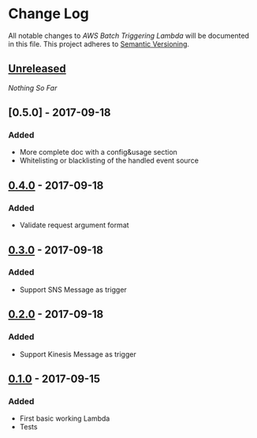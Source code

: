 Change Log
==========

All notable changes to *AWS Batch Triggering Lambda* will be documented in this file.
This project adheres to [Semantic Versioning](http://semver.org/).

## [Unreleased][unreleased]
*Nothing So Far*

## [0.5.0] - 2017-09-18
### Added
- More complete doc with a config&usage section
- Whitelisting or blacklisting of the handled event source

## [0.4.0] - 2017-09-18
### Added
- Validate request argument format

## [0.3.0] - 2017-09-18
### Added
- Support SNS Message as trigger

## [0.2.0] - 2017-09-18
### Added
- Support Kinesis Message as trigger

## [0.1.0] - 2017-09-15
### Added
- First basic working Lambda
- Tests

[unreleased]: https://github.com/CoorpAcademy/aws-batch-triggering-lambda/compare/v0.4.0...master
[0.4.0]: https://github.com/CoorpAcademy/aws-batch-triggering-lambda/compare/v0.3.0...v0.4.0
[0.3.0]: https://github.com/CoorpAcademy/aws-batch-triggering-lambda/compare/v0.2.0...v0.3.0
[0.2.0]: https://github.com/CoorpAcademy/aws-batch-triggering-lambda/compare/v0.1.0...v0.2.0
[0.1.0]: https://github.com/CoorpAcademy/aws-batch-triggering-lambda/compare/23730e3...v0.1.0
